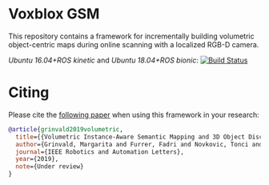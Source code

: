 #  Voxblox GSM

This repository contains a framework for incrementally building volumetric object-centric maps during online scanning with a localized RGB-D camera.

*Ubuntu 16.04+ROS kinetic* and *Ubuntu 18.04+ROS bionic*: [![Build Status](https://jenkins.asl.ethz.ch/buildStatus/icon?job=voxblox_gsm)](https://jenkins.asl.ethz.ch/job/voxblox_gsm/)

# Citing
Please cite the [following paper](https://arxiv.org/abs/1903.00268) when using this framework in your research:

```bibtex
@article{grinvald2019volumetric,
  title={{Volumetric Instance-Aware Semantic Mapping and 3D Object Discovery}},
  author={Grinvald, Margarita and Furrer, Fadri and Novkovic, Tonci and Chung, Jen Jen and Cadena, Cesar and Siegwart, Roland and Nieto, Juan},
  journal={IEEE Robotics and Automation Letters},
  year={2019},
  note={Under review}
}
```
